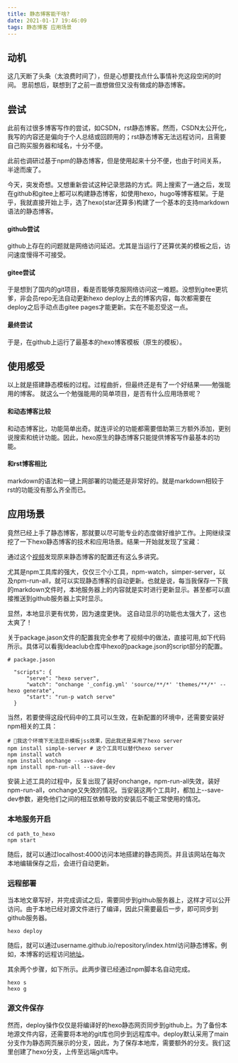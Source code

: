 ```yaml
---
title: 静态博客能干啥?
date: 2021-01-17 19:46:09
tags: 静态博客 应用场景
---
```


## 动机

这几天断了头条（太浪费时间了），但是心想要找点什么事情补充这段空闲的时间。 思前想后，联想到了之前一直想做但又没有做成的静态博客。

## 尝试

此前有过很多博客写作的尝试，如CSDN，rst静态博客。然而，CSDN太公开化，我写的内容还是偏向于个人总结或回顾用的；rst静态博客无法远程访问，且需要自己购买服务器和域名，十分不便。

此前也调研过基于npm的静态博客，但是使用起来十分不便，也由于时间关系，半途而废了。

今天，突发奇想。又想重新尝试这种记录思路的方式。网上搜索了一通之后，发现在github和gitee上都可以构建静态博客，如使用hexo，hugo等博客框架。于是乎，我就直接开始上手，选了hexo(star还算多)构建了一个基本的支持markdown语法的静态博客。

#### github尝试

github上存在的问题就是网络访问延迟。尤其是当运行了还算优美的模板之后，访问速度慢得不可接受。

#### gitee尝试

于是想到了国内的git项目，看是否能够克服网络访问这一难题。没想到gitee更坑爹，非会员repo无法自动更新hexo
deploy上去的博客内容，每次都需要在deploy之后手动点击gitee pages才能更新。实在不能忍受这一点。

#### 最终尝试

于是，在github上运行了最基本的hexo博客模板（原生的模板）。

## 使用感受

以上就是搭建静态模板的过程。过程曲折，但最终还是有了一个好结果——勉强能用的博客。 就这么一个勉强能用的简单项目，是否有什么应用场景呢？

#### 和动态博客比较

和动态博客比，功能简单出奇。就连评论的功能都需要借助第三方额外添加，更别说搜索和统计功能。因此，hexo原生的静态博客只能提供博客写作最基本的功能。

#### 和rst博客相比

markdown的语法和一键上网部署的功能还是非常好的。就是markdown相较于rst的功能没有那么齐全而已。

## 应用场景

竟然已经上手了静态博客，那就要以尽可能专业的态度做好维护工作。上网继续深挖了一下hexo静态博客的技术和应用场景。结果一开始就发现了宝藏：

通过这个[视频](https://www.youtube.com/watch?v=WKUP3jM42kI&ab_channel=Glitch)发现原来静态博客的配置还有这么多讲究。

尤其是npm工具库的强大，仅仅三个小工具，npm-watch，simper-server，以及npm-run-all，就可以实现静态博客的自动更新。也就是说，每当我保存一下我的markdown文件时，本地服务器上的内容就是实时进行更新显示。甚至都可以直接推送到github服务器上实时显示。

显然，本地显示更有优势，因为速度更快。 这自动显示的功能也太强大了，这也太爽了！

关于package.jason文件的配置我完全参考了视频中的做法，直接可用,如下代码所示。具体可以看我Ideaclub仓库中hexo的package.json的script部分的配置。
```
# package.jason

  "scripts": {
      "serve": "hexo server",
      "watch": "onchange '_config.yml' 'source/**/*' 'themes/**/*' -- hexo generate",
      "start": "run-p watch serve"
  }
```

当然，若要使得这段代码中的工具可以生效，在新配置的环境中，还需要安装好npm相关的工具：
```
# 我这个环境下无法显示模板jss效果，因此我还是采用了hexo server
npm install simple-server # 这个工具可以替代hexo server
npm install watch
npm install onchange --save-dev
npm install npm-run-all --save-dev
```

安装上述工具的过程中，反复出现了装好onchange，npm-run-all失效，装好npm-run-all，onchange又失效的情况。当安装这两个工具时，都加上--save-dev参数，避免他们之间的相互依赖导致的安装后不能正常使用的情况。

### 本地服务开启

```
cd path_to_hexo
npm start
```

随后，就可以通过localhost:4000访问本地搭建的静态网页。并且该网站在每次本地编辑保存之后，会进行自动更新。


### 远程部署

当本地文章写好，并完成调试之后，需要同步到github服务器上，这样才可以公开访问。由于本地已经对源文件进行了编译，因此只需要最后一步，即可同步到github服务器。

````
hexo deploy
````

随后，就可以通过username.github.io/repository/index.html访问静态博客。例如，本博客的远程访问[地址](https://wanbo432503.github.io/Ideaclub/index.html)。

其余两个步骤，如下所示。此两步骤已经通过npm脚本名自动完成。

```
hexo s
hexo g
```

### 源文件保存

然而，deploy操作仅仅是将编译好的hexo静态网页同步到github上。为了备份本地源文件内容，还需要将本地的git库也同步到远程库中。deploy默认采用了main分支作为静态网页展示的分支，因此，为了保存本地库，需要额外的分支。我们这里创建了hexo分支，上传至远端git库中。



